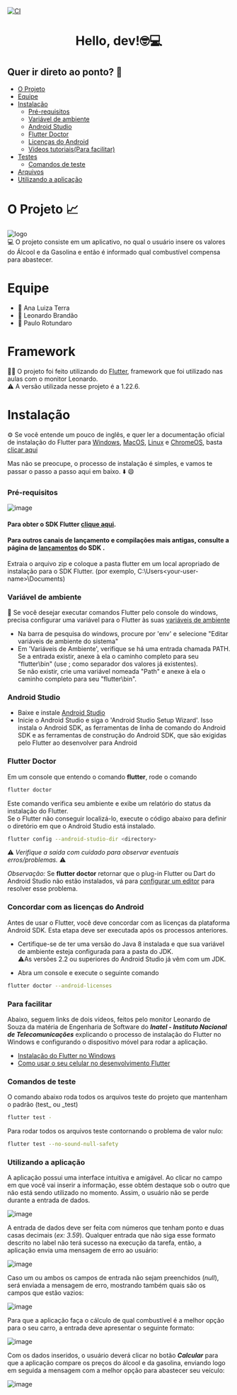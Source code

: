 [![CI](https://github.com/PauloRotundaro/Projeto_C214-L2/actions/workflows/flutter.yml/badge.svg)](https://github.com/PauloRotundaro/Projeto_C214-L2/actions/workflows/flutter.yml)

<h1 align="center"> Hello, dev!🤓💻 </h1>

## Quer ir direto ao ponto? 🔖

- [O Projeto](#o-projeto-)
- [Equipe](#equipe)
- [Instalação](#instalação)
   - [Pré-requisitos](#pré-requisitos)
   - [Variável de ambiente](#variável-de-ambiente)
   - [Android Studio](#android-studio)
   - [Flutter Doctor](#flutter-doctor)
   - [Licenças do Android](#concordar-com-as-licenças-do-android)
   - [Vídeos tutoriais(Para facilitar)](#para-facilitar)
- [Testes](#testes)
   - [Comandos de teste](#pré-requisitos)
- [Arquivos](#arquivos-open_file_folder)
- [Utilizando a aplicação](#utilizando-a-aplicação)

# O Projeto 📈
![logo](https://user-images.githubusercontent.com/58473930/145679567-3875b966-4677-4482-8a80-371ce10f9519.png) </br>
💻 O projeto consiste em um aplicativo, no qual o usuário insere os valores do Álcool e da Gasolina e então é informado qual combustível compensa para abastecer.

# Equipe
* 👧 Ana Luiza Terra
* 👦 Leonardo Brandão
* 👦 Paulo Rotundaro

# Framework
🧑‍💻 O projeto foi feito utilizando do <a href="https://flutter.dev/?gclid=CjwKCAjwkvWKBhB4EiwA-GHjFop1Q7OVUEWgTx3fWIRhxP0oBNPxVinR1dKDmdGhOtGIbLb2sQL8SBoCLtUQAvD_BwE&gclsrc=aw.ds">Flutter</a>, framework que foi utilizado nas aulas com o monitor Leonardo. </br>
⚠️ A versão utilizada nesse projeto é a 1.22.6.

# Instalação

⚙️ Se você entende um pouco de inglês, e quer ler a documentação oficial de instalação do Flutter para <a href="https://docs.flutter.dev/get-started/install/windows">Windows</a>, <a href="https://docs.flutter.dev/get-started/install/macos">MacOS</a>, <a href="https://docs.flutter.dev/get-started/install/linux">Linux</a> e <a href="https://docs.flutter.dev/get-started/install/chromeos">ChromeOS</a>, basta <a href="https://docs.flutter.dev/get-started/install"/>clicar aqui</a>

Mas não se preocupe, o processo de instalação é simples, e vamos te passar o passo a passo aqui em baixo. ⬇️ 😄

### Pré-requisitos
![image](https://user-images.githubusercontent.com/58473930/145691872-c20d124a-145e-4a9a-9a42-5752e5b2a89b.png)

#### Para obter o SDK Flutter <a href="https://storage.googleapis.com/flutter_infra_release/releases/stable/windows/flutter_windows_2.8.0-stable.zip">clique aqui</a>.

#### Para outros canais de lançamento e compilações mais antigas, consulte a página de <a href="https://docs.flutter.dev/development/tools/sdk/releases">lançamentos</a> do SDK .

Extraia o arquivo zip e coloque a pasta flutter em um local apropriado de instalação para o SDK Flutter. (por exemplo, C:\Users\<your-user-name>\Documents)

### Variável de ambiente
📝 Se você desejar executar comandos Flutter pelo console do windows, precisa configurar uma variável para o Flutter às suas <a href="https://www.java.com/pt-BR/download/help/path_pt-br.html">variáveis de ambiente</a>
* Na barra de pesquisa do windows, procure por 'env' e selecione "Editar variáveis de ambiente do sistema"
* Em 'Variáveis de Ambiente', verifique se há uma entrada chamada PATH. Se a entrada existir, anexe à ela o caminho completo para seu "flutter\bin" (use ; como separador dos valores já existentes).</br>
Se não existir, crie uma variável nomeada "Path" e anexe à ela o caminho completo para seu "flutter\bin".

### Android Studio

* Baixe e instale <a href="https://developer.android.com/studio">Android Studio</a>
* Inicie o Android Studio e siga o 'Android Studio Setup Wizard'. Isso instala o Android SDK, as ferramentas de linha de comando do Android SDK e as ferramentas de construção do Android SDK, que são exigidas pelo Flutter ao desenvolver para Android

### Flutter Doctor
Em um console que entendo o comando **flutter**, rode o comando
```bash
flutter doctor
```

Este comando verifica seu ambiente e exibe um relatório do status da instalação do Flutter. </br>
Se o Flutter não conseguir localizá-lo, execute o código abaixo para definir o diretório em que o Android Studio está instalado.
```bash
flutter config --android-studio-dir <directory>
```

⚠️ *Verifique a saída com cuidado para observar eventuais erros/problemas.* ⚠️

*Observação:* Se **flutter doctor** retornar que o plug-in Flutter ou Dart do Android Studio não estão instalados, vá para <a href="https://docs.flutter.dev/get-started/editor?tab=androidstudio">configurar um editor</a> para resolver esse problema.

### Concordar com as licenças do Android
Antes de usar o Flutter, você deve concordar com as licenças da plataforma Android SDK. Esta etapa deve ser executada após os processos anteriores.
* Certifique-se de ter uma versão do Java 8 instalada e que sua variável de ambiente esteja configurada para a pasta do JDK. </br>
⚠️As versões 2.2 ou superiores do Android Studio já vêm com um JDK.

* Abra um console e execute o seguinte comando
```bash
flutter doctor --android-licenses
```

### **Para facilitar**
Abaixo, seguem links de dois vídeos, feitos pelo monitor Leonardo de Souza da matéria de Engenharia de Software do ***Inatel - Instituto Nacional de Telecomunicações*** explicando o processo de instalação do Flutter no Windows e configurando o dispositivo móvel para rodar a aplicação.

* <a href="https://www.youtube.com/watch?v=xC14BiwajWI">Instalação do Flutter no Windows</a>
* <a href="https://www.youtube.com/watch?v=x7gU01USeis">Como usar o seu celular no desenvolvimento Flutter</a>

### Comandos de teste

O comando abaixo roda todos os arquivos teste do projeto que mantenham o padrão (test_ ou _test)

```bash
flutter test -
```
Para rodar todos os arquivos teste contornando o problema de valor nulo: 

```bash
flutter test --no-sound-null-safety 
```

### Utilizando a aplicação 

A aplicação possui uma interface intuitiva e amigável. Ao clicar no campo em que você vai inserir a informação, esse obtém destaque sob o outro que não está sendo utilizado no momento. Assim, o usuário não se perde durante a entrada de dados.

![image](https://user-images.githubusercontent.com/85133838/145716277-d36d1638-9fe8-4d2c-b9c9-b62895c59bf2.png)

A entrada de dados deve ser feita com números que tenham ponto e duas casas decimais (*ex: 3.59*). Qualquer entrada que não siga esse formato descrito no label não terá sucesso na execução da tarefa, então, a aplicação envia uma mensagem de erro ao usuário:

![image](https://user-images.githubusercontent.com/85133838/145716333-10a449f4-1bd1-4c58-9dba-e46ebbcf26fb.png)

Caso um ou ambos os campos de entrada não sejam preenchidos (*null*), será enviada a mensagem de erro, mostrando também quais são os campos que estão vazios: 

![image](https://user-images.githubusercontent.com/85133838/145716591-168e0831-66c8-445b-ac65-7c904268c328.png)

Para que a aplicação faça o cálculo de qual combustível é a melhor opção para o seu carro, a entrada deve apresentar o seguinte formato: 

![image](https://user-images.githubusercontent.com/85133838/145716961-997cbbec-dce0-437a-9da7-2e28de22b33f.png)

Com os dados inseridos, o usuário deverá clicar no botão ***Calcular*** para que a aplicação compare os preços do álcool e da gasolina, enviando logo em seguida a mensagem com a melhor opção para abastecer seu veículo: 

![image](https://user-images.githubusercontent.com/85133838/145717089-14e2dc5a-d5ae-40e2-ab84-c3fd79f8b92c.png)

